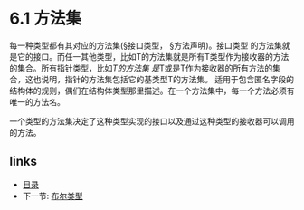 # 6.1 方法集

每一种类型都有其对应的方法集(§接口类型， §方法声明)。接口类型 的方法集就是它的接口。而任一其他类型，比如T的方法集就是所有T类型作为接收器的方法的集合。所有指针类型，比如*T的方法集 是*T或是T作为接收器的所有方法的集合，这也说明，指针的方法集包括它的基类型T的方法集。 适用于包含匿名字段的结构体的规则，偶们在结构体类型那里描述。在一个方法集中，每一个方法必须有唯一的方法名。

一个类型的方法集决定了这种类型实现的接口以及通过这种类型的接收器可以调用的方法。

## links
  * [目录](<preface.md>)
  * 下一节: [布尔类型](<06.2.md>)